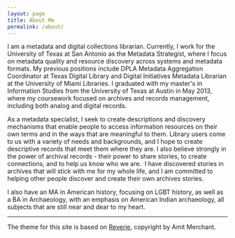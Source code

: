 ```yaml
---
layout: page
title: About Me
permalink: /about/
---
```


I am a metadata and digital collections librarian. Currently, I work for the University of Texas at San Antonio as the Metadata Strategist, where I focus on metadata quality and resource discovery across systems and metadata formats. My previous positions include DPLA Metadata Aggregation Coordinator at Texas Digital Library and Digital Initiatives Metadata Librarian at the University of Miami Libraries. I graduated with my master's in Information Studies from the University of Texas at Austin in May 2013, where my coursework focused on archives and records management, including both analog and digital records.

As a metadata specialist, I seek to create descriptions and discovery mechanisms that enable people to access information resources on their own terms and in the ways that are meaningful to them. Library users come to us with a variety of needs and backgrounds, and I hope to create descriptive records that meet them where they are. I also believe strongly in the power of archival records - their power to share stories, to create connections, and to help us know who we are.  I have discovered stories in archives that will stick with me for my whole life, and I am committed to helping other people discover and create their own archives stories.

I also have an MA in American history, focusing on LGBT history, as well as a BA in Archaeology, with an emphasis on American Indian archaeology, all subjects that are still near and dear to my heart.

***

The theme for this site is based on [Reverie](https://github.com/amitmerchant1990/reverie), copyright by Amit Merchant.
